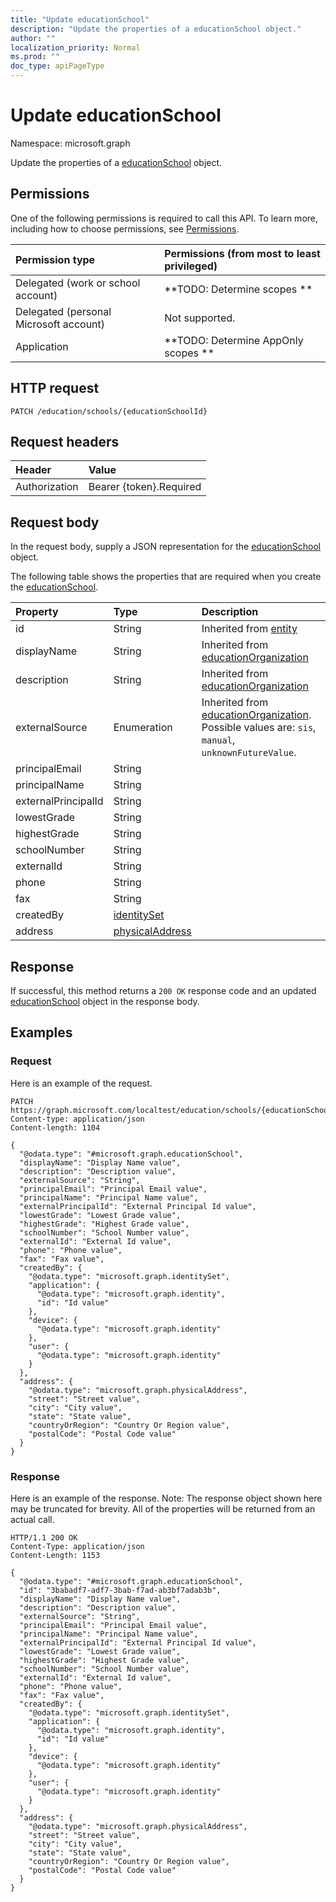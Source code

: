 ```yaml
---
title: "Update educationSchool"
description: "Update the properties of a educationSchool object."
author: ""
localization_priority: Normal
ms.prod: ""
doc_type: apiPageType
---
```


# Update educationSchool

Namespace: microsoft.graph

Update the properties of a [educationSchool](../resources/educationschool.md) object.

## Permissions
One of the following permissions is required to call this API. To learn more, including how to choose permissions, see [Permissions](/concepts/permissions-reference.md).

|Permission type|Permissions (from most to least privileged)|
|:---|:---|
|Delegated (work or school account)|**TODO: Determine scopes **|
|Delegated (personal Microsoft account)|Not supported.|
|Application|**TODO: Determine AppOnly scopes **|

## HTTP request
<!-- {
  "blockType": "ignored"
}
-->
``` http
PATCH /education/schools/{educationSchoolId}
```

## Request headers
|Header|Value|
|:---|:---|
|Authorization|Bearer {token}.Required|

## Request body
In the request body, supply a JSON representation for the [educationSchool](../resources/educationschool.md) object.

The following table shows the properties that are required when you create the [educationSchool](../resources/educationschool.md).

|Property|Type|Description|
|:---|:---|:---|
|id|String| Inherited from [entity](../resources/entity.md)|
|displayName|String| Inherited from [educationOrganization](../resources/educationorganization.md)|
|description|String| Inherited from [educationOrganization](../resources/educationorganization.md)|
|externalSource|Enumeration| Inherited from [educationOrganization](../resources/educationorganization.md). Possible values are: `sis`, `manual`, `unknownFutureValue`.|
|principalEmail|String||
|principalName|String||
|externalPrincipalId|String||
|lowestGrade|String||
|highestGrade|String||
|schoolNumber|String||
|externalId|String||
|phone|String||
|fax|String||
|createdBy|[identitySet](../resources/identityset.md)||
|address|[physicalAddress](../resources/physicaladdress.md)||



## Response
If successful, this method returns a `200 OK` response code and an updated [educationSchool](../resources/educationschool.md) object in the response body.

## Examples

### Request
Here is an example of the request.
<!-- {
  "blockType": "request",
  "name": "update_educationschool"
}
-->
``` http
PATCH https://graph.microsoft.com/localtest/education/schools/{educationSchoolId}
Content-type: application/json
Content-length: 1104

{
  "@odata.type": "#microsoft.graph.educationSchool",
  "displayName": "Display Name value",
  "description": "Description value",
  "externalSource": "String",
  "principalEmail": "Principal Email value",
  "principalName": "Principal Name value",
  "externalPrincipalId": "External Principal Id value",
  "lowestGrade": "Lowest Grade value",
  "highestGrade": "Highest Grade value",
  "schoolNumber": "School Number value",
  "externalId": "External Id value",
  "phone": "Phone value",
  "fax": "Fax value",
  "createdBy": {
    "@odata.type": "microsoft.graph.identitySet",
    "application": {
      "@odata.type": "microsoft.graph.identity",
      "id": "Id value"
    },
    "device": {
      "@odata.type": "microsoft.graph.identity"
    },
    "user": {
      "@odata.type": "microsoft.graph.identity"
    }
  },
  "address": {
    "@odata.type": "microsoft.graph.physicalAddress",
    "street": "Street value",
    "city": "City value",
    "state": "State value",
    "countryOrRegion": "Country Or Region value",
    "postalCode": "Postal Code value"
  }
}
```

### Response
Here is an example of the response. Note: The response object shown here may be truncated for brevity. All of the properties will be returned from an actual call.
<!-- {
  "blockType": "response",
  "truncated": true
}
-->
``` http
HTTP/1.1 200 OK
Content-Type: application/json
Content-Length: 1153

{
  "@odata.type": "#microsoft.graph.educationSchool",
  "id": "3babadf7-adf7-3bab-f7ad-ab3bf7adab3b",
  "displayName": "Display Name value",
  "description": "Description value",
  "externalSource": "String",
  "principalEmail": "Principal Email value",
  "principalName": "Principal Name value",
  "externalPrincipalId": "External Principal Id value",
  "lowestGrade": "Lowest Grade value",
  "highestGrade": "Highest Grade value",
  "schoolNumber": "School Number value",
  "externalId": "External Id value",
  "phone": "Phone value",
  "fax": "Fax value",
  "createdBy": {
    "@odata.type": "microsoft.graph.identitySet",
    "application": {
      "@odata.type": "microsoft.graph.identity",
      "id": "Id value"
    },
    "device": {
      "@odata.type": "microsoft.graph.identity"
    },
    "user": {
      "@odata.type": "microsoft.graph.identity"
    }
  },
  "address": {
    "@odata.type": "microsoft.graph.physicalAddress",
    "street": "Street value",
    "city": "City value",
    "state": "State value",
    "countryOrRegion": "Country Or Region value",
    "postalCode": "Postal Code value"
  }
}
```

